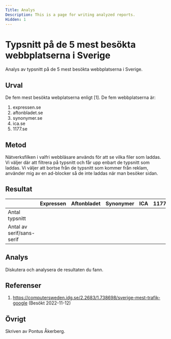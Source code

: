 ```yaml
---
Title: Analys
Description: This is a page for writing analyzed reports.
Hidden: 1
---
```


Typsnitt på de 5 mest besökta webbplatserna i Sverige
=======================

Analys av typsnitt på de 5 mest besökta webbplatserna i Sverige.

Urval
-----------------------

De fem mest besökta webplatserna enligt [1]. De fem webbplatserna är: 
1. expressen.se
2. aftonbladet.se
3. synonymer.se
4. ica.se
5. 1177.se

Metod
-----------------------

Nätverksfilken i valfri webbläsare används för att se vilka filer som laddas. Vi väljer där att filtrera på typsnitt och får upp enbart de typsnitt som laddas. Vi väljer att bortse från de typsnitt som kommer från reklam, använder mig av en ad-blocker så de inte laddas när man besöker sidan.

Resultat
-----------------------

|                          | Expressen   | Aftonbladet | Synonymer   | ICA         |        1177 |
| ------------------------ | ----------- | ----------- | ----------- | ----------- | ----------- |
| Antal typsnitt           |             |             |             |             |             |
| Antal av serif/sans-serif|             |             |             |             |             |

Analys
-----------------------

Diskutera och analysera de resultaten du fann.

Referenser
-----------------------

1. https://computersweden.idg.se/2.2683/1.738698/sverige-mest-trafik-google (Besökt 2022-11-12)

Övrigt
-----------------------

Skriven av Pontus Åkerberg.